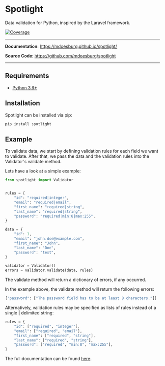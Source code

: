 # Spotlight
Data validation for Python, inspired by the Laravel framework.

<a href="https://codecov.io/gh/mdoesburg/spotlight" target="_blank">
    <img src="https://img.shields.io/codecov/c/github/mdoesburg/spotlight" alt="Coverage">
</a>

---

**Documentation**: <a href="https://mdoesburg.github.io/spotlight/" target="_blank">https://mdoesburg.github.io/spotlight/</a>

**Source Code**: <a href="https://github.com/mdoesburg/spotlight" target="_blank">https://github.com/mdoesburg/spotlight</a>

---

## Requirements
* [Python 3.6+](https://www.python.org/)

## Installation

Spotlight can be installed via pip:

```bash
pip install spotlight
```
## Example

To validate data, we start by defining validation rules for each field we want to validate. After that, we pass the data and the validation rules into the Validator's validate method. 

Lets have a look at a simple example:

```python
from spotlight import Validator


rules = {
    "id": "required|integer",
    "email": "required|email",
    "first_name": "required|string",
    "last_name": "required|string",
    "password": "required|min:8|max:255",
}

data = {
    "id": 1,
    "email": "john.doe@example.com",
    "first_name": "John",
    "last_name": "Doe",
    "password": "test",
}

validator = Validator()
errors = validator.validate(data, rules)
```

The validate method will return a dictionary of errors, if any occurred.

In the example above, the validate method will return the following errors:

```python
{"password": ["The password field has to be at least 8 characters."]}
```

Alternatively, validation rules may be specified as lists of rules instead of a single | delimited string:

```python
rules = {
    "id": ["required", "integer"],
    "email": ["required", "email"],
    "first_name": ["required", "string"],
    "last_name": ["required", "string"],
    "password": ["required", "min:8", "max:255"],
}
```

The full documentation can be found [here](https://mdoesburg.github.io/spotlight/).
